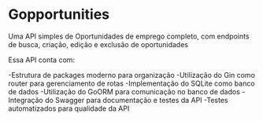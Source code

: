 # Gopportunities

Uma API simples de Oportunidades de emprego completo, com endpoints de busca, criação, edição e exclusão de oportunidades

Essa API conta com:

-Estrutura de packages moderno para organização
-Utilização do Gin como router para gerenciamento de rotas
-Implementação do SQLite como banco de dados
-Utilização do GoORM para comunicação no banco de dados
-Integração do Swagger para documentação e testes da API
-Testes automatizados para qualidade da API
